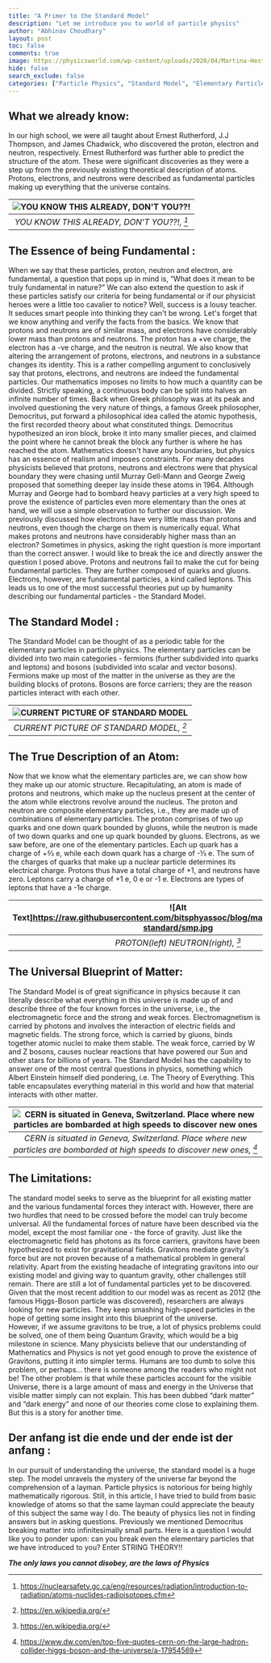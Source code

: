 ```yaml
---
title: "A Primer to the Standard Model"
description: "Let me introduce you to world of particle physics"
author: "Abhinav Choudhary"
layout: post            
toc: false              
comments: true          
image: https://physicsworld.com/wp-content/uploads/2020/04/Martina-Hestericova-3-April-Quantum-computing-for-high-energy-physics_authorized.jpg                 
hide: false            
search_exclude: false   
categories: ["Particle Physics", "Standard Model", "Elementary Particles", "Universe"]
---
```


## What we already know:
In our high school, we were all taught about Ernest Rutherford, J.J Thompson, and James Chadwick, who discovered the proton, electron and neutron, respectively. Ernest Rutherford was further able to predict the structure of the atom. These were significant discoveries as they were a step up from the previously existing theoretical description of atoms. Protons, electrons, and neutrons were described as fundamental particles making up everything that the universe contains.

|![YOU KNOW THIS ALREADY, DON'T YOU??!](https://www.nuclearsafety.gc.ca/images/radiation-information/atom-eng.gif) | 
|:--:| 
| *YOU KNOW THIS ALREADY, DON'T YOU??!, [^1]* |  
 
## The Essence of being Fundamental :
When we say that these particles, proton, neutron and electron, are fundamental, a question that pops up in mind is, “What does it mean to be truly fundamental in nature?” We can also extend the question to ask if these particles satisfy our criteria for being fundamental or if our physicist heroes were a little too cavalier to notice? Well, success is a lousy teacher. It seduces smart people into thinking they can't be wrong. Let's forget that we know anything and verify the facts from the basics. We know that protons and neutrons are of similar mass, and electrons have considerably lower mass than protons and neutrons. The proton has a +ve charge, the electron has a -ve charge, and the neutron is neutral. We also know that altering the arrangement of protons, electrons, and neutrons in a substance changes its identity. This is a rather compelling argument to conclusively say that protons, electrons, and neutrons are indeed the fundamental particles. 
Our mathematics imposes no limits to how much a quantity can be divided. Strictly speaking, a continuous body can be split into halves an infinite number of times. Back when Greek philosophy was at its peak and involved questioning the very nature of things, a famous Greek philosopher, Democritus, put forward a philosophical idea called the atomic hypothesis, the first recorded theory about what constituted things. Democritus hypothesized an iron block, broke it into many smaller pieces, and claimed the point where he cannot break the block any further is where he has reached the atom. Mathematics doesn't have any boundaries, but physics has an essence of realism and imposes constraints. For many decades physicists believed that protons, neutrons and electrons were that physical boundary they were chasing until Murray Gell-Mann and George Zweig proposed that something deeper lay inside these atoms in 1964. Although Murray and George had to bombard heavy particles at a very high speed to prove the existence of particles even more elementary than the ones at hand, we will use a simple observation to further our discussion. We previously discussed how electrons have very little mass than protons and neutrons, even though the charge on them is numerically equal. What makes protons and neutrons have considerably higher mass than an electron? Sometimes in physics, asking the right question is more important than the correct answer. I would like to break the ice and directly answer the question I posed above. Protons and neutrons fail to make the cut for being fundamental particles. They are further composed of quarks and gluons. Electrons, however, are fundamental particles, a kind called leptons. This leads us to one of the most successful theories put up by humanity describing our fundamental particles - the Standard Model.

## The Standard Model :
The Standard Model can be thought of as a periodic table for the elementary particles in particle physics. The elementary particles can be divided into two main categories - fermions (further subdivided into quarks and leptons) and bosons (subdivided into scalar and vector bosons). Fermions make up most of the matter in the universe as they are the building blocks of protons. Bosons are force carriers; they are the reason particles interact with each other. 

|![CURRENT PICTURE OF STANDARD MODEL](https://raw.githubusercontent.com/bitsphyassoc/blog/master/images/blog/3-standard/STM.jpg) | 
|:--:| 
| *CURRENT PICTURE OF STANDARD MODEL, [^2]* |  

## The True Description of an Atom:
Now that we know what the elementary particles are, we can show how they make up our atomic structure. Recapitulating, an atom is made of protons and neutrons, which make up the nucleus present at the center of the atom while electrons revolve around the nucleus. The proton and neutron are composite elementary particles, i.e., they are made up of combinations of elementary particles. The proton comprises of two up quarks and one down quark bounded by gluons, while the neutron is made of two down quarks and one up quark bounded by gluons. Electrons, as we saw before, are one of the elementary particles. Each up quark has a charge of +⅔ e, while each down quark has a charge of -⅓ e. The sum of the charges of quarks that make up a nuclear particle determines its electrical charge. Protons thus have a total charge of +1, and neutrons have zero. Leptons carry a charge of +1 e, 0 e or -1 e. Electrons are types of leptons that have a -1e charge. 

|![Alt Text]https://raw.githubusercontent.com/bitsphyassoc/blog/master/images/blog/3-standard/smp.jpg | 
|:--:| 
| *PROTON(left) NEUTRON(right), [^2]* |   


## The Universal Blueprint of Matter:
The Standard Model is of great significance in physics because it can literally describe what everything in this universe is made up of and describe three of the four known forces in the universe, i.e., the electromagnetic force and the strong and weak forces. Electromagnetism is carried by photons and involves the interaction of electric fields and magnetic fields. The strong force, which is carried by gluons, binds together atomic nuclei to make them stable. The weak force, carried by W and Z bosons, causes nuclear reactions that have powered our Sun and other stars for billions of years. The Standard Model has the capability to answer one of the most central questions in physics, something which Albert Einstein himself died pondering, i.e. The Theory of Everything. This table encapsulates everything material in this world and how that material interacts with other matter. 

|![CERN is situated in Geneva, Switzerland. Place where new particles are bombarded at high speeds to discover new ones](https://static.dw.com/image/17793646_303.jpg) | 
|:--:| 
| *CERN is situated in Geneva, Switzerland. Place where new particles are bombarded at high speeds to discover new ones, [^3]* |   

## The Limitations:
The standard model seeks to serve as the blueprint for all existing matter and the various fundamental forces they interact with. However, there are two hurdles that need to be crossed before the model can truly become universal. All the fundamental forces of nature have been described via the model, except the most familiar one - the force of gravity. Just like the electromagnetic field has photons as its force carriers, gravitons have been hypothesized to exist for gravitational fields. Gravitons mediate gravity's force but are not proven because of a mathematical problem in general relativity. Apart from the existing headache of integrating gravitons into our existing model and giving way to quantum gravity, other challenges still remain. There are still a lot of fundamental particles yet to be discovered. Given that the most recent addition to our model was as recent as 2012 (the famous Higgs-Boson particle was discovered), researchers are always looking for new particles. They keep smashing high-speed particles in the hope of getting some insight into this blueprint of the universe.  
However, if we assume gravitons to be true, a lot of physics problems could be solved, one of them being Quantum Gravity, which would be a big milestone in science. Many physicists believe that our understanding of Mathematics and Physics is not yet good enough to prove the existence of Gravitons, putting it into simpler terms. Humans are too dumb to solve this problem, or perhaps… there is someone among the readers who might not be!
The other problem is that while these particles account for the visible Universe, there is a large amount of mass and energy in the Universe that visible matter simply can not explain. This has been dubbed “dark matter” and “dark energy” and none of our theories come close to explaining them. But this is a story for another time.

## Der anfang ist die ende und der ende ist der anfang :
In our pursuit of understanding the universe, the standard model is a huge step. The model unravels the mystery of the universe far beyond the comprehension of a layman. Particle physics is notorious for being highly mathematically rigorous. Still, in this article, I have tried to build from basic knowledge of atoms so that the same layman could appreciate the beauty of this subject the same way I do.
The beauty of physics lies not in finding answers but in asking questions. Previously we mentioned Democritus breaking matter into infinitesimally small parts. Here is a question I would like you to ponder upon: can you break even the elementary particles that we have introduced to you? Enter STRING THEORY!!

***The only laws you cannot disobey, are the laws of Physics***

[^1]:https://nuclearsafety.gc.ca/eng/resources/radiation/introduction-to-radiation/atoms-nuclides-radioisotopes.cfm
[^2]:https://en.wikipedia.org/
[^3]:https://www.dw.com/en/top-five-quotes-cern-on-the-large-hadron-collider-higgs-boson-and-the-universe/a-17954569





